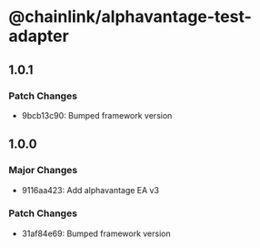 # @chainlink/alphavantage-test-adapter

## 1.0.1

### Patch Changes

- 9bcb13c90: Bumped framework version

## 1.0.0

### Major Changes

- 9116aa423: Add alphavantage EA v3

### Patch Changes

- 31af84e69: Bumped framework version
